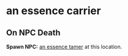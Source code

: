 # an essence carrier
## On NPC Death

**Spawn NPC:**  [an essence tamer](/npc/71071) at this location.